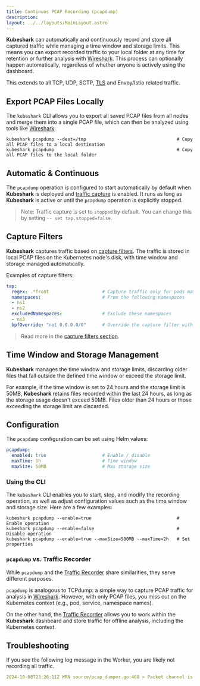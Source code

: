 ```yaml
---
title: Continuos PCAP Recording (pcapdump)
description: 
layout: ../../layouts/MainLayout.astro
---
```


**Kubeshark** can automatically and continuously record and store all captured traffic while managing a time window and storage limits. This means you can export recorded traffic to your local folder at any time for retention or further analysis with [Wireshark](https://www.wireshark.org/). This process can optionally happen automatically, regardless of whether anyone is actively using the dashboard.

This extends to all TCP, UDP, SCTP, [TLS](/en/encrypted_traffic) and Envoy/Istio related traffic.

## Export PCAP Files Locally

The `kubeshark` CLI allows you to export all saved PCAP files from all nodes and merge them into a single PCAP file, which can then be analyzed using tools like [Wireshark](https://www.wireshark.org/).

```shell
kubeshark pcapdump --dest=/tmp                                  # Copy all PCAP files to a local destination
kubeshark pcapdump                                              # Copy all PCAP files to the local folder
```

## Automatic & Continuous

The `pcapdump` operation is configured to start automatically by default when **Kubeshark** is deployed and [traffic capture](/en/on_off_switch) is enabled. It runs as long as **Kubeshark** is active or until the `pcapdump` operation is explicitly stopped.

> Note: Traffic capture is set to `stopped` by default. You can change this by setting `-- set tap.stopped=false`.

## Capture Filters

**Kubeshark** captures traffic based on [capture filters](/en/pod_targeting). The traffic is stored in local PCAP files on the Kubernetes node's disk, with time window and storage managed automatically.

Examples of capture filters:

```yaml
tap:
  regex: .*front                    # Capture traffic only for pods matching the regex
  namespaces:                       # From the following namespaces
  - ns1
  - ns2
  excludedNamespaces:               # Exclude these namespaces
  - ns3
  bpfOverride: "net 0.0.0.0/0"      # Override the capture filter with a BPF expression
```

> Read more in the [capture filters section](/en/pod_targeting).

## Time Window and Storage Management

**Kubeshark** manages the time window and storage limits, discarding older files that fall outside the defined time window or exceed the storage limit.

For example, if the time window is set to 24 hours and the storage limit is 50MB, **Kubeshark** retains files recorded within the last 24 hours, as long as the storage usage doesn't exceed 50MB. Files older than 24 hours or those exceeding the storage limit are discarded.

## Configuration

The `pcapdump` configuration can be set using Helm values:

```yaml
pcapdump:
  enabled: true                     # Enable / disable 
  maxTime: 1h                       # Time window
  maxSize: 50MB                     # Max storage size
```

### Using the CLI

The `kubeshark` CLI enables you to start, stop, and modify the recording operation, as well as adjust configuration values such as the time window and storage size. Here are a few examples:

```shell
kubeshark pcapdump --enable=true                                # Enable operation
kubeshark pcapdump --enable=false                               # Disable operation
kubeshark pcapdump --enable=true --maxSize=500MB --maxTime=2h   # Set properties
```

### `pcapdump` vs. Traffic Recorder

While `pcapdump` and the [Traffic Recorder](/en/traffic_recorder) share similarities, they serve different purposes.

`pcapdump` is analogous to TCPdump: a simple way to capture PCAP traffic for analysis in [Wireshark](https://www.wireshark.org/). However, with only PCAP files, you miss out on the Kubernetes context (e.g., pod, service, namespace names).

On the other hand, the [Traffic Recorder](/en/traffic_recorder) allows you to work within the **Kubeshark** dashboard and store traffic for offline analysis, including the Kubernetes context.

## Troubleshooting

If you see the following log message in the Worker, you are likely not recording all traffic.
```yaml
2024-10-08T23:26:11Z WRN source/pcap_dumper.go:468 > Packet channel is full, dropping current batch of packets
```